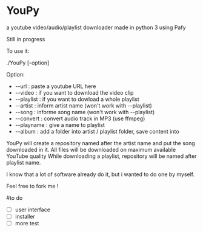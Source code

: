 # YouPy
a youtube video/audio/playlist downloader made in python 3 using Pafy

Still in progress

To use it:

./YouPy [-option]

Option:

* --url : paste a youtube URL here
* --video : if you want to download the video clip
* --playlist : if you want to dowload a whole playlist
* --artist : inform artist name (won't work with --playlist)
* --song : informe song name (won't work with --playlist)
* --convert : convert audio track in MP3 (use ffmpeg)
* --playname : give a name to playlist
* --album : add a folder into artist / playlist folder, save content into

YouPy will create a repository named after the artist name and put the song downloaded in it.
All files will be downloaded on maximum available YouTube quality
While downloading a playlist, repository will be named after playlist name.

I know that a lot of software already do it, but i wanted to do one by myself.

Feel free to fork me ! 

#to do

- [ ] user interface
- [ ] installer
- [ ] more test
